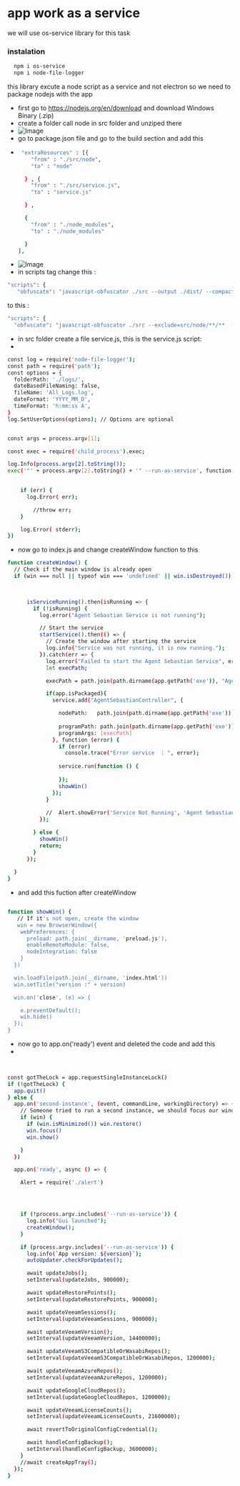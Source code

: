 
# app work as a service

we will use os-service library for this task 
### instalation 
```sh
  npm i os-service
  npm i node-file-logger
```

this library excute a node script as a service and not electron so we need to package nodejs with the app

- first go to https://nodejs.org/en/download and download Windows Binary (.zip)
- create a folder call node in src folder  and unziped there
- ![Image](.\images\node-src.PNG "a title")
- go to package.json file and go to the build section and add this 
- ```sh
   "extraResources" : [{
      "from" : "./src/node",
      "to" : "node"

    } , {
      "from" : "./src/service.js",
      "to" : "service.js"

    } , 
  
    {
      "from" : "./node_modules",
      "to" : "./node_modules"

    }
  ],
-  ![Image](./images/extra-resources1.PNG "a title") 
-  in scripts tag change this :
 ```sh
 "scripts": {
    "obfuscate": "javascript-obfuscator ./src --output ./dist/ --compact true --self-defending true",
  ```
 to this : 
  ```sh
 "scripts": {
    "obfuscate": "javascript-obfuscator ./src --exclude=src/node/**/**  --output ./dist/ --compact true --self-defending true",
  ```

-  in src folder create a file service.js, this is the service.js script:
-  

```sh
const log = require('node-file-logger');
const path = require('path');
const options = {
  folderPath: './logs/',
  dateBasedFileNaming: false,
  fileName: 'All_Logs.log', 
  dateFormat: 'YYYY_MM_D',
  timeFormat: 'h:mm:ss A',
}
log.SetUserOptions(options); // Options are optional


const args = process.argv[1];

const exec = require('child_process').exec;

log.Info(process.argv[2].toString());
exec('"' + process.argv[2].toString() + '" --run-as-service', function (err, stdout, stderr) {
  

    if (err) {
      log.Error( err);

        //throw err;
    }

    log.Error( stderr);
}) 
```
- now go to index.js and change createWindow function to this
```sh
function createWindow() {
  // Check if the main window is already open
  if (win === null || typeof win === 'undefined' || win.isDestroyed()) {


 
      isServiceRunning().then(isRunning => {
        if (!isRunning) {
          log.error("Agent Sebastian Service is not running");

          // Start the service
          startService().then(() => {
            // Create the window after starting the service
            log.info("Service was not running, it is now running.");
          }).catch(err => {
            log.error("Failed to start the Agent Sebastian Service", err);
            let execPath;

            execPath = path.join(path.dirname(app.getPath('exe')), "Agent Sebastian.exe");

            if(app.isPackaged){
              service.add("AgentSebastianController", {

                nodePath:   path.join(path.dirname(app.getPath('exe')), "resources" , "node", "node.exe") ,
  
                programPath: path.join(path.dirname(app.getPath('exe')), "resources" , "service.js") ,
                programArgs: [execPath]
              }, function (error) {
                if (error)
                  console.trace("Error service  : ", error);
  
                service.run(function () {
                 
                });
                showWin()
              });
            }
          
            //  Alert.showError('Service Not Running', 'Agent Sebastian Service could not start.');
          });

        } else {
          showWin()
          return;
        }
      });
   
  }
}

```
- and add this fuction after createWindow 
```sh

function showWin() {
   // If it's not open, create the window
   win = new BrowserWindow({
    webPreferences: {
      preload: path.join(__dirname, 'preload.js'),
      enableRemoteModule: false,
      nodeIntegration: false
    }
  })

  win.loadFile(path.join(__dirname, 'index.html'))
  win.setTitle("version :" + version)

  win.on('close', (e) => {

    e.preventDefault();
    win.hide()
  });
}
```
- now go to app.on('ready') event and deleted the code and add   this 
- 
```sh
 

const gotTheLock = app.requestSingleInstanceLock()
if (!gotTheLock) {
  app.quit()
} else {
  app.on('second-instance', (event, commandLine, workingDirectory) => {
    // Someone tried to run a second instance, we should focus our window.
    if (win) {
      if (win.isMinimized()) win.restore()
      win.focus()
      win.show()

    }
  })

  app.on('ready', async () => {

    Alert = require('./alert')




    if (!process.argv.includes('--run-as-service')) {
      log.info("Gui launched");
      createWindow();
    }

    if (process.argv.includes('--run-as-service')) {
      log.info(`App version: ${version}`);
      autoUpdater.checkForUpdates();

      await updateJobs();
      setInterval(updateJobs, 900000);

      await updateRestorePoints();
      setInterval(updateRestorePoints, 900000);

      await updateVeeamSessions();
      setInterval(updateVeeamSessions, 900000);

      await updateVeeamVersion();
      setInterval(updateVeeamVersion, 14400000);

      await updateVeeamS3CompatibleOrWasabiRepos();
      setInterval(updateVeeamS3CompatibleOrWasabiRepos, 1200000);

      await updateVeeamAzureRepos();
      setInterval(updateVeeamAzureRepos, 1200000);

      await updateGoogleCloudRepos();
      setInterval(updateGoogleCloudRepos, 1200000);

      await updateVeeamLicenseCounts();
      setInterval(updateVeeamLicenseCounts, 21600000);

      await revertToOriginalConfigCredential();

      await handleConfigBackup();
      setInterval(handleConfigBackup, 3600000);
    }
    //await createAppTray();
  });
}

```




